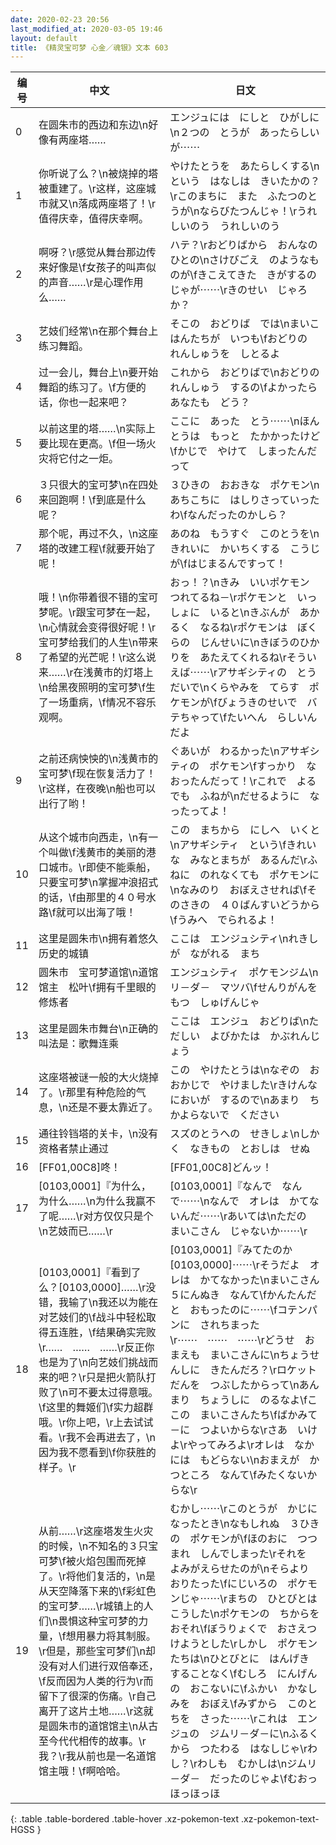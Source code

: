 ```yaml
---
date: 2020-02-23 20:56
last_modified_at: 2020-03-05 19:46
layout: default
title: 《精灵宝可梦 心金／魂银》文本 603
---
```

| 编号 | 中文 | 日文 |
| ---- | ---- | ---- |
| 0 | 在圆朱市的西边和东边\n好像有两座塔…… | エンジュには　にしと　ひがしに\n２つの　とうが　あったらしいが⋯⋯ |
| 1 | 你听说了么？\n被烧掉的塔被重建了。\r这样，这座城市就又\n落成两座塔了！\r值得庆幸，值得庆幸啊。 | やけたとうを　あたらしくする\nという　はなしは　きいたかの？\rこのまちに　また　ふたつのとうが\nならびたつんじゃ！\rうれしいのう　うれしいのう |
| 2 | 啊呀？\r感觉从舞台那边传来好像是\f女孩子的叫声似的声音……\r是心理作用么…… | ハテ？\rおどりばから　おんなのひとの\nさけびごえ　のようなものが\fきこえてきた　きがするのじゃが⋯⋯\rきのせい　じゃろか？ |
| 3 | 艺妓们经常\n在那个舞台上练习舞蹈。 | そこの　おどりば　では\nまいこはんたちが　いつも\fおどりの　れんしゅうを　しとるよ |
| 4 | 过一会儿，舞台上\n要开始舞蹈的练习了。\f方便的话，你也一起来吧？ | これから　おどりばで\nおどりの　れんしゅう　するの\fよかったら　あなたも　どう？ |
| 5 | 以前这里的塔……\n实际上要比现在更高。\f但一场火灾将它付之一炬。 | ここに　あった　とう⋯⋯\nほんとうは　もっと　たかかったけど\fかじで　やけて　しまったんだって |
| 6 | ３只很大的宝可梦\n在四处来回跑啊！\f到底是什么呢？ | ３ひきの　おおきな　ポケモン\nあちこちに　はしりさっていったわ\fなんだったのかしら？ |
| 7 | 那个呢，再过不久，\n这座塔的改建工程\f就要开始了呢！ | あのね　もうすぐ　このとうを\nきれいに　かいちくする　こうじが\fはじまるんですって！ |
| 8 | 哦！\n你带着很不错的宝可梦呢。\r跟宝可梦在一起，\n心情就会变得很好呢！\r宝可梦给我们的人生\n带来了希望的光芒呢！\r这么说来……\r在浅黄市的灯塔上\n给黑夜照明的宝可梦\f生了一场重病，\f情况不容乐观啊。 | おっ！？\nきみ　いいポケモン　つれてるね－\rポケモンと　いっしょに　いると\nきぶんが　あかるく　なるね\rポケモンは　ぼくらの　じんせいに\nきぼうのひかりを　あたえてくれるね\rそういえば⋯⋯\rアサギシティの　とうだいで\nくらやみを　てらす　ポケモンが\fびょうきのせいで　バテちゃって\fたいへん　らしいんだよ |
| 9 | 之前还病怏怏的\n浅黄市的宝可梦\f现在恢复活力了！\r这样，在夜晚\n船也可以出行了哟！ | ぐあいが　わるかった\nアサギシティの　ポケモン\fすっかり　なおったんだって！\rこれで　よるでも　ふねが\nだせるように　なったってよ！ |
| 10 | 从这个城市向西走，\n有一个叫做\f浅黄市的美丽的港口城市。\r即使不能乘船，只要宝可梦\n掌握冲浪招式的话，\f由那里的４０号水路\f就可以出海了哦！ | この　まちから　にしへ　いくと\nアサギシティ　という\fきれいな　みなとまちが　あるんだ\rふねに　のれなくても　ポケモンに\nなみのり　おぼえさせれば\fそのさきの　４０ばんすいどうから\fうみへ　でられるよ！ |
| 11 | 这里是圆朱市\n拥有着悠久历史的城镇 | ここは　エンジュシティ\nれきしが　ながれる　まち |
| 12 | 圆朱市　宝可梦道馆\n道馆馆主　松叶\f拥有千里眼的修炼者 | エンジュシティ　ポケモンジム\nリ－ダ－　マツバ\fせんりがんを　もつ　しゅげんじゃ |
| 13 | 这里是圆朱市舞台\n正确的叫法是：歌舞连乘 | ここは　エンジュ　おどりば\nただしい　よびかたは　かぶれんじょう |
| 14 | 这座塔被谜一般的大火烧掉了。\r那里有种危险的气息，\n还是不要太靠近了。 | この　やけたとうは\nなぞの　おおかじで　やけました\rきけんな　においが　するので\nあまり　ちかよらないで　ください |
| 15 | 通往铃铛塔的关卡，\n没有资格者禁止通过 | スズのとうへの　せきしょ\nしかく　なきもの　とおしは　せぬ |
| 16 | [FF01,00C8]咚！ | [FF01,00C8]どんッ！ |
| 17 | [0103,0001]『为什么，为什么……\n为什么我赢不了呢……\r对方仅仅只是个\n艺妓而已……\r | [0103,0001]『なんで　なんで⋯⋯\nなんで　オレは　かてないんだ⋯⋯\rあいては\nただの　まいこさん　じゃないか⋯⋯\r |
| 18 | [0103,0001]『看到了么？[0103,0000]……\r没错，我输了\n我还以为能在对艺妓们的\f战斗中轻松取得五连胜，\f结果确实完败\r……　……　……\r反正你也是为了\n向艺妓们挑战而来的吧？\r只是把火箭队打败了\n可不要太过得意哦。\f这里的舞姬们\f实力超群哦。\r你上吧，\r上去试试看。\r我不会再进去了，\n因为我不愿看到\f你获胜的样子。\r | [0103,0001]『みてたのか　[0103,0000]⋯⋯\rそうだよ　オレは　かてなかった\nまいこさん　５にんぬき　なんて\fかんたんだと　おもったのに⋯⋯\fコテンパンに　されちまった\r⋯⋯　⋯⋯　⋯⋯\rどうせ　おまえも　まいこさんに\nちょうせんしに　きたんだろ？\rロケットだんを　つぶしたからって\nあんまり　ちょうしに　のるなよ\fここの　まいこさんたち\fばかみて－に　つよいからな\rさあ　いけよ\rやってみろよ\rオレは　なかには　もどらない\nおまえが　かつところ　なんて\fみたくないからな\r |
| 19 | 从前……\r这座塔发生火灾的时候，\n不知名的３只宝可梦\f被火焰包围而死掉了。\r将他们复活的，\n是从天空降落下来的\f彩虹色的宝可梦……\r城镇上的人们\n畏惧这种宝可梦的力量，\f想用暴力将其制服。\r但是，那些宝可梦们\n却没有对人们进行双倍奉还，\f反而因为人类的行为\r而留下了很深的伤痛。\r自己离开了这片土地……\r这就是圆朱市的道馆馆主\n从古至今代代相传的故事。\r我？\r我从前也是一名道馆馆主哦！\f啊哈哈。 | むかし⋯⋯\rこのとうが　かじに　なったとき\nなもしれぬ　３ひきの　ポケモンが\fほのおに　つつまれ　しんでしまった\rそれを　よみがえらせたのが\nそらより　おりたった\fにじいろの　ポケモンじゃ⋯⋯\rまちの　ひとびとは　こうした\nポケモンの　ちからを　おそれ\fぼうりょくで　おさえつけようとした\rしかし　ポケモンたちは\nひとびとに　はんげき　することなく\fむしろ　にんげんの　おこないに\fふかい　かなしみを　おぼえ\fみずから　このとちを　さった⋯⋯\rこれは　エンジュの　ジムリ－ダ－に\nふるくから　つたわる　はなしじゃ\rわし？\rわしも　むかしは\nジムリ－ダ－　だったのじゃよ\fむおっほっほっほ |
{: .table .table-bordered .table-hover .xz-pokemon-text .xz-pokemon-text-HGSS }